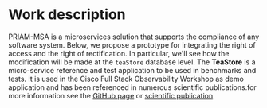 # Work description

PRIAM-MSA is a microservices solution that supports the compliance of any software system. 
Below, we propose a prototype for integrating the right of access and the right of rectification. In particular, we'll see how the modification will be made at the `teaStore` database level. 
The **TeaStore**  is a micro-service reference and test application to be used in benchmarks and tests. It is used in the Cisco Full Stack Observability Workshop as demo application and has been referenced in numerous scientific publications.for more information see the [GitHub page](https://github.com/DescartesResearch/TeaStore) or [scientific publication](https://ieeexplore.ieee.org/iel7/8526478/8526858/08526888.pdf?casa_token=me0s030sfHkAAAAA:q8Wpn-Vd4KksweFgvJcjGY57e7t1TMIgwtaqth8Uxcvb0YpZQRozGmhw3GmG0058Kqx5lOSka-A_)
